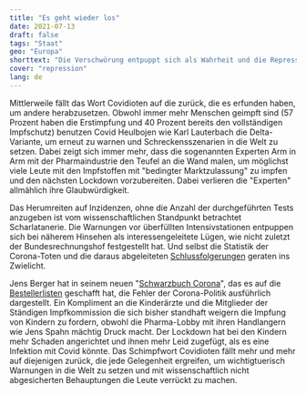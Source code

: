 ```yaml
---
title: "Es geht wieder los"
date: 2021-07-13
draft: false
tags: "Staat"
geo: "Europa"
shorttext: "Die Verschwörung entpuppt sich als Wahrheit und die Repression im Umgang mit Covid als das schwarze Loch Angela Merkel."
cover: "repression"
lang: de
---
```


Mittlerweile fällt das Wort Covidioten auf die zurück, die es erfunden haben, um andere herabzusetzen. Obwohl immer mehr Menschen geimpft sind (57 Prozent haben die Erstimpfung und 40 Prozent bereits den vollständigen Impfschutz) benutzen Covid Heulbojen wie Karl Lauterbach die Delta-Variante, um erneut zu warnen und Schreckensszenarien in die Welt zu setzen. Dabei zeigt sich immer mehr, dass die sogenannten Experten Arm in Arm mit der Pharmaindustrie den Teufel an die Wand malen, um möglichst viele Leute mit den Impfstoffen mit "bedingter Marktzulassung" zu impfen und den nächsten Lockdown vorzubereiten. Dabei verlieren  die "Experten" allmählich ihre Glaubwürdigkeit.

Das Herumreiten auf Inzidenzen, ohne die Anzahl der durchgeführten Tests anzugeben ist vom wissenschaftlichen Standpunkt betrachtet Scharlatanerie. Die Warnungen vor überfüllten Intensivstationen entpuppen sich bei näherem Hinsehen als interessengeleitete Lügen, wie nicht zuletzt der Bundesrechnungshof festgestellt hat. Und selbst die Statistik der Corona-Toten und die daraus abgeleiteten [Schlussfolgerungen](https://www.nachdenkseiten.de/?p=74005 "Verlorene Lebenszeit durch Corona – eine weitere Säule wankt") geraten ins Zwielicht.

Jens Berger hat in seinem neuen "[Schwarzbuch Corona](https://www.westendverlag.de/buch/schwarzbuch-corona/ "Schwarzbuch Corona")", das es auf die [Bestellerlisten](https://www.spiegel.de/kultur/literatur/bestseller-paperback-sachbuch-a-dd0efe3f-eaf1-47f7-b5a4-f5cdf0a6da3a "Sachbuch Paperback") geschafft hat, die Fehler der Corona-Politik ausführlich dargestellt. Ein Kompliment an die Kinderärzte und die Mitglieder der Ständigen Impfkommission die sich bisher standhaft weigern die Impfung von Kindern zu fordern, obwohl die Pharma-Lobby mit ihren Handlangern wie Jens Spahn mächtig Druck macht. Der Lockdown hat bei den Kindern mehr Schaden angerichtet und ihnen mehr Leid zugefügt, als es eine Infektion mit Covid könnte. Das Schimpfwort Covidioten fällt mehr und mehr auf diejenigen zurück, die jede Gelegenheit ergreifen, um wichtigtuerisch Warnungen in die Welt zu setzen und mit wissenschaftlich nicht abgesicherten Behauptungen die Leute verrückt zu machen.
